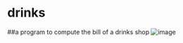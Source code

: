 # drinks
 ##a program to compute the bill of a drinks shop
 ![image](https://i.ibb.co/fCSz6SN/keydance-readme.jpg)
